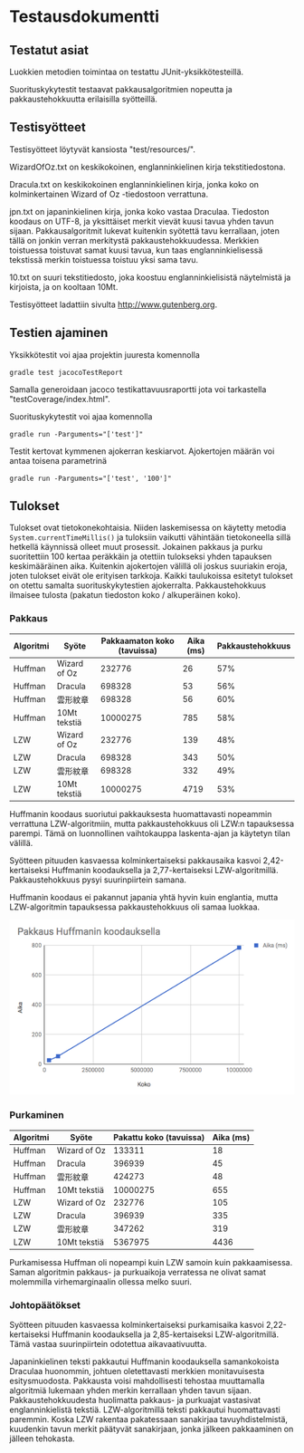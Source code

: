 # Testausdokumentti

## Testatut asiat

Luokkien metodien toimintaa on testattu JUnit-yksikkötesteillä.

Suorituskykytestit testaavat pakkausalgoritmien nopeutta ja pakkaustehokkuutta
erilaisilla syötteillä.

## Testisyötteet

Testisyötteet löytyvät kansiosta "test/resources/".

WizardOfOz.txt on keskikokoinen, englanninkielinen kirja tekstitiedostona.

Dracula.txt on keskikokoinen englanninkielinen kirja, jonka koko on
kolminkertainen Wizard of Oz -tiedostoon verrattuna.

jpn.txt on japaninkielinen kirja, jonka koko vastaa Draculaa. Tiedoston koodaus on UTF-8,
ja yksittäiset merkit vievät kuusi tavua yhden tavun sijaan. Pakkausalgoritmit
lukevat kuitenkin syötettä tavu kerrallaan, joten tällä on jonkin verran merkitystä
pakkaustehokkuudessa. Merkkien toistuessa toistuvat samat kuusi tavua, kun taas
englanninkielisessä tekstissä merkin toistuessa toistuu yksi sama tavu.

10.txt on suuri tekstitiedosto, joka koostuu englanninkielisistä näytelmistä ja kirjoista, ja on kooltaan 10Mt.

Testisyötteet ladattiin sivulta http://www.gutenberg.org.

## Testien ajaminen

Yksikkötestit voi ajaa projektin juuresta komennolla

    gradle test jacocoTestReport

Samalla generoidaan jacoco testikattavuusraportti jota voi tarkastella "testCoverage/index.html".

Suorituskykytestit voi ajaa komennolla

    gradle run -Parguments="['test']"

Testit kertovat kymmenen ajokerran keskiarvot. Ajokertojen määrän voi antaa toisena parametrinä

    gradle run -Parguments="['test', '100']"

## Tulokset

Tulokset ovat tietokonekohtaisia.
Niiden laskemisessa on käytetty metodia `System.currentTimeMillis()` ja tuloksiin vaikutti
vähintään tietokoneella sillä hetkellä käynnissä olleet muut prosessit.
Jokainen pakkaus ja purku suoritettiin 100 kertaa peräkkäin
ja otettiin tulokseksi yhden tapauksen keskimääräinen aika. Kuitenkin ajokertojen välillä
oli joskus suuriakin eroja, joten tulokset eivät ole erityisen tarkkoja.
Kaikki taulukoissa esitetyt tulokset on otettu samalta
suorituskykytestien ajokerralta. Pakkaustehokkuus ilmaisee tulosta (pakatun tiedoston koko / alkuperäinen koko).

### Pakkaus

Algoritmi | Syöte | Pakkaamaton koko (tavuissa) | Aika (ms) | Pakkaustehokkuus
--- | --- | --- | --- | ---
Huffman | Wizard of Oz | 232776   | 26   | 57%
Huffman | Dracula      | 698328   | 53   | 56%
Huffman | 雲形紋章      | 698328   | 56   | 60%
Huffman | 10Mt tekstiä | 10000275 |  785 | 58%
LZW     | Wizard of Oz | 232776   | 139   | 48%
LZW     | Dracula      | 698328   | 343  | 50%
LZW     | 雲形紋章      | 698328   | 332  | 49%
LZW     | 10Mt tekstiä | 10000275 | 4719 | 53%

Huffmanin koodaus suoriutui pakkauksesta huomattavasti nopeammin verrattuna LZW-algoritmiin,
mutta pakkaustehokkuus oli LZW:n tapauksessa parempi. Tämä on luonnollinen
vaihtokauppa laskenta-ajan ja käytetyn tilan välillä.

Syötteen pituuden kasvaessa kolminkertaiseksi pakkausaika kasvoi 2,42-kertaiseksi Huffmanin koodauksella
ja 2,77-kertaiseksi LZW-algoritmillä. Pakkaustehokkuus pysyi suurinpiirtein samana.

Huffmanin koodaus ei pakannut japania yhtä hyvin kuin englantia, mutta LZW-algoritmin
tapauksessa pakkaustehokkuus oli samaa luokkaa.

![Huffman pakkaus](/dokumentaatio/graphs/huffman_pakkaus.png?raw=true)

### Purkaminen

Algoritmi | Syöte | Pakattu koko (tavuissa) | Aika (ms)
--- | --- | --- | ---
Huffman | Wizard of Oz | 133311   | 18
Huffman | Dracula      | 396939   | 45
Huffman | 雲形紋章      | 424273   | 48
Huffman | 10Mt tekstiä | 10000275 | 655
LZW     | Wizard of Oz | 232776   | 105
LZW     | Dracula      | 396939   | 335
LZW     | 雲形紋章      | 347262   | 319
LZW     | 10Mt tekstiä | 5367975 | 4436

Purkamisessa Huffman oli nopeampi kuin LZW samoin kuin pakkaamisessa.
Saman algoritmin pakkaus- ja purkuaikoja verratessa ne olivat samat molemmilla virhemarginaalin ollessa melko suuri.

### Johtopäätökset

Syötteen pituuden kasvaessa kolminkertaiseksi purkamisaika kasvoi 2,22-kertaiseksi Huffmanin koodauksella ja 2,85-kertaiseksi LZW-algoritmillä.
Tämä vastaa suurinpiirtein odotettua aikavaativuutta.

Japaninkielinen teksti pakkautui Huffmanin koodauksella samankokoista Draculaa huonommin, johtuen oletettavasti merkkien
monitavuisesta esitysmuodosta. Pakkausta voisi mahdollisesti tehostaa muuttamalla algoritmiä
lukemaan yhden merkin kerrallaan yhden tavun sijaan. Pakkaustehokkuudesta huolimatta
pakkaus- ja purkuajat vastasivat englanninkielistä tekstiä.
LZW-algoritmillä teksti pakkautui huomattavasti paremmin. Koska LZW rakentaa pakatessaan
sanakirjaa tavuyhdistelmistä, kuudenkin tavun merkit päätyvät sanakirjaan, jonka jälkeen
pakkaaminen on jälleen tehokasta.
